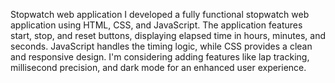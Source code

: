 Stopwatch web application 
I developed a fully functional stopwatch web application using HTML, CSS, and JavaScript. The application features start, stop, and reset buttons, displaying elapsed time in hours, minutes, and seconds. JavaScript handles the timing logic, while CSS provides a clean and responsive design. I'm considering adding features like lap tracking, millisecond precision, and dark mode for an enhanced user experience.


